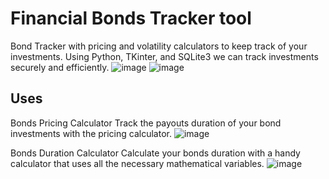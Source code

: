 # Financial Bonds Tracker tool
Bond Tracker with pricing and volatility calculators to keep track of your investments. Using Python, TKinter, and SQLite3 we can track investments securely and efficiently.
![image](https://user-images.githubusercontent.com/75659218/190875672-3c5c116c-2f52-460b-80f3-b7a31e267f53.png)
![image](https://user-images.githubusercontent.com/75659218/190875712-cc511a8a-d3ab-45de-876c-78c1cc59d417.png)

## Uses
Bonds Pricing Calculator
Track the payouts duration of your bond investments with the pricing calculator.
![image](https://user-images.githubusercontent.com/75659218/190875726-9a402738-e189-4724-abe8-ec418a0d7b14.png)

Bonds Duration Calculator
Calculate your bonds duration with a handy calculator that uses all the necessary mathematical variables.
![image](https://user-images.githubusercontent.com/75659218/190875749-8204f67e-c855-4456-8019-7335cffbbc75.png)

